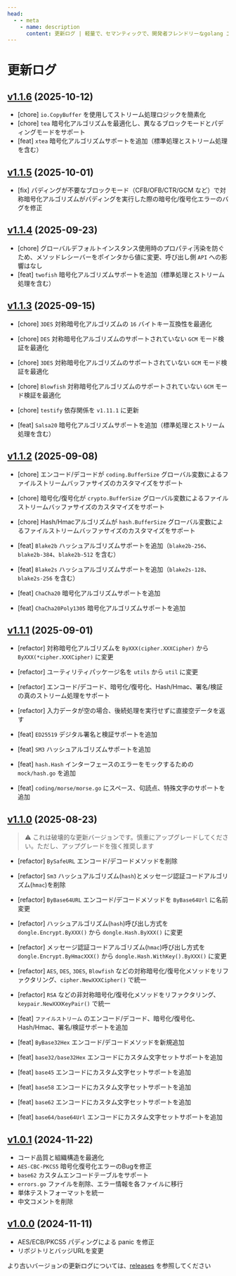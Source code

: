 ```yaml
---
head:
  - - meta
    - name: description
      content: 更新ログ | 軽量で、セマンティックで、開発者フレンドリーなgolang エンコード&暗号ライブラリ
---
```


# 更新ログ
## [v1.1.6](https://github.com/dromara/dongle/compare/v1.1.5...v1.1.6) (2025-10-12)

* [chore] `io.CopyBuffer` を使用してストリーム処理ロジックを簡素化
* [chore] `tea` 暗号化アルゴリズムを最適化し、異なるブロックモードとパディングモードをサポート
* [feat] `xtea` 暗号化アルゴリズムサポートを追加（標準処理とストリーム処理を含む）

## [v1.1.5](https://github.com/dromara/dongle/compare/v1.1.4...v1.1.5) (2025-10-01)

* [fix] パディングが不要なブロックモード（CFB/OFB/CTR/GCM など）で対称暗号化アルゴリズムがパディングを実行した際の暗号化/復号化エラーのバグを修正

## [v1.1.4](https://github.com/dromara/dongle/compare/v1.1.3...v1.1.4) (2025-09-23)

* [chore] グローバルデフォルトインスタンス使用時のプロパティ汚染を防ぐため、メソッドレシーバーをポインタから値に変更、呼び出し側 `API` への影響はなし
* [feat] `twofish` 暗号化アルゴリズムサポートを追加（標準処理とストリーム処理を含む）

## [v1.1.3](https://github.com/dromara/dongle/compare/v1.1.2...v1.1.3) (2025-09-15)

* [chore] `3DES` 対称暗号化アルゴリズムの `16` バイトキー互換性を最適化
* [chore] `DES` 対称暗号化アルゴリズムのサポートされていない `GCM` モード検証を最適化
* [chore] `3DES` 対称暗号化アルゴリズムのサポートされていない `GCM` モード検証を最適化
* [chore] `Blowfish` 対称暗号化アルゴリズムのサポートされていない `GCM` モード検証を最適化
* [chore] `testify` 依存関係を `v1.11.1` に更新

* [feat] `Salsa20` 暗号化アルゴリズムサポートを追加（標準処理とストリーム処理を含む）

## [v1.1.2](https://github.com/dromara/dongle/compare/v1.1.1...v1.1.2) (2025-09-08)

* [chore] エンコード/デコードが `coding.BufferSize` グローバル変数によるファイルストリームバッファサイズのカスタマイズをサポート
* [chore] 暗号化/復号化が `crypto.BufferSize` グローバル変数によるファイルストリームバッファサイズのカスタマイズをサポート
* [chore] Hash/Hmacアルゴリズムが `hash.BufferSize` グローバル変数によるファイルストリームバッファサイズのカスタマイズをサポート

* [feat] `Blake2b` ハッシュアルゴリズムサポートを追加（`blake2b-256`、`blake2b-384`、`blake2b-512` を含む）
* [feat] `Blake2s` ハッシュアルゴリズムサポートを追加（`blake2s-128`、`blake2s-256` を含む）
* [feat] `ChaCha20` 暗号化アルゴリズムサポートを追加
* [feat] `ChaCha20Poly1305` 暗号化アルゴリズムサポートを追加

## [v1.1.1](https://github.com/dromara/dongle/compare/v1.1.0...v1.1.1) (2025-09-01)

* [refactor] 対称暗号化アルゴリズムを `ByXXX(cipher.XXXCipher)` から `ByXXX(*cipher.XXXCipher)` に変更
* [refactor] ユーティリティパッケージ名を `utils` から `util` に変更
* [refactor] エンコード/デコード、暗号化/復号化、Hash/Hmac、署名/検証の真のストリーム処理をサポート
* [refactor] 入力データが空の場合、後続処理を実行せずに直接空データを返す

* [feat] `ED25519` デジタル署名と検証サポートを追加
* [feat] `SM3` ハッシュアルゴリズムサポートを追加
* [feat] `hash.Hash` インターフェースのエラーをモックするための `mock/hash.go` を追加
* [feat] `coding/morse/morse.go` にスペース、句読点、特殊文字のサポートを追加

## [v1.1.0](https://github.com/dromara/dongle/compare/v1.0.1...v1.1.0) (2025-08-23)
> ⚠️ これは破壊的な更新バージョンです。慎重にアップグレードしてください。ただし、アップグレードを強く推奨します

* [refactor] `BySafeURL` エンコード/デコードメソッドを削除
* [refactor] `Sm3` ハッシュアルゴリズム(`hash`)とメッセージ認証コードアルゴリズム(`hmac`)を削除
* [refactor] `ByBase64URL` エンコード/デコードメソッドを `ByBase64Url` に名前変更
* [refactor] ハッシュアルゴリズム(`hash`)呼び出し方式を `dongle.Encrypt.ByXXX()` から `dongle.Hash.ByXXX()` に変更
* [refactor] メッセージ認証コードアルゴリズム(`hmac`)呼び出し方式を `dongle.Encrypt.ByHmacXXX()` から `dongle.Hash.WithKey().ByXXX()` に変更
* [refactor] `AES`, `DES`, `3DES`, `Blowfish` などの対称暗号化/復号化メソッドをリファクタリング、`cipher.NewXXXCipher()` で統一
* [refactor] `RSA` などの非対称暗号化/復号化メソッドをリファクタリング、`keypair.NewXXXKeyPair()` で統一

* [feat] `ファイルストリーム` のエンコード/デコード、暗号化/復号化、Hash/Hmac、署名/検証サポートを追加
* [feat] `ByBase32Hex` エンコード/デコードメソッドを新規追加
* [feat] `base32/base32Hex` エンコードにカスタム文字セットサポートを追加
* [feat] `base45` エンコードにカスタム文字セットサポートを追加
* [feat] `base58` エンコードにカスタム文字セットサポートを追加
* [feat] `base62` エンコードにカスタム文字セットサポートを追加
* [feat] `base64/base64Url` エンコードにカスタム文字セットサポートを追加

## [v1.0.1](https://github.com/dromara/dongle/compare/v1.0.0...v1.0.1) (2024-11-22)

* コード品質と組織構造を最適化
* `AES-CBC-PKCS5` 暗号化復号化エラーのBugを修正
* `base62` カスタムエンコードテーブルをサポート
* `errors.go` ファイルを削除、エラー情報を各ファイルに移行
* 単体テストフォーマットを統一
* 中文コメントを削除

## [v1.0.0](https://github.com/dromara/carbon/compare/v0.2.8...v1.0.0) (2024-11-11)

- AES/ECB/PKCS5 パディングによる panic を修正 
- リポジトリとバッジURLを変更

より古いバージョンの更新ログについては、<a href="https://github.com/dromara/dongle/releases" target="_blank" rel="noreferrer">releases</a> を参照してください